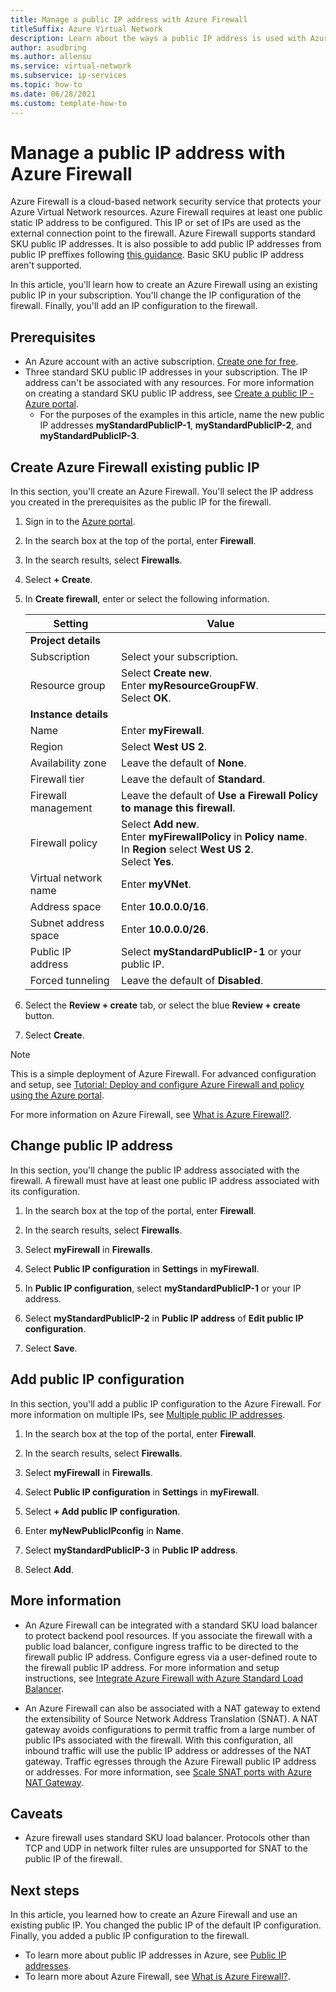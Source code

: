 ```yaml
---
title: Manage a public IP address with Azure Firewall
titleSuffix: Azure Virtual Network
description: Learn about the ways a public IP address is used with Azure Firewall and how to change the configuration.
author: asudbring
ms.author: allensu
ms.service: virtual-network
ms.subservice: ip-services
ms.topic: how-to 
ms.date: 06/28/2021
ms.custom: template-how-to 
---
```


# Manage a public IP address with Azure Firewall

Azure Firewall is a cloud-based network security service that protects your Azure Virtual Network resources. Azure Firewall requires at least one public static IP address to be configured. This IP or set of IPs are used as the external connection point to the firewall. Azure Firewall supports standard SKU public IP addresses. It is also possible to add public IP addresses from public IP preffixes following [this guidance](https://docs.microsoft.com/azure/virtual-network/ip-services/public-ip-address-prefix#scenarios). Basic SKU public IP address aren't supported. 

In this article, you'll learn how to create an Azure Firewall using an existing public IP in your subscription. You'll change the IP configuration of the firewall. Finally, you'll add an IP configuration to the firewall.

## Prerequisites

- An Azure account with an active subscription. [Create one for free](https://azure.microsoft.com/free/?ref=microsoft.com&utm_source=microsoft.com&utm_medium=docs&utm_campaign=visualstudio).
- Three standard SKU public IP addresses in your subscription. The IP address can't be associated with any resources. For more information on creating a standard SKU public IP address, see [Create a public IP - Azure portal](./create-public-ip-portal.md).
    - For the purposes of the examples in this article, name the new public IP addresses **myStandardPublicIP-1**, **myStandardPublicIP-2**, and **myStandardPublicIP-3**.

## Create Azure Firewall existing public IP

In this section, you'll create an Azure Firewall. You'll select the IP address you created in the prerequisites as the public IP for the firewall.

1. Sign in to the [Azure portal](https://portal.azure.com).

2. In the search box at the top of the portal, enter **Firewall**.

3. In the search results, select **Firewalls**.

4. Select **+ Create**.

5. In **Create firewall**, enter or select the following information.

    | Setting | Value |
    | ------- | ----- |
    | **Project details** |   |
    | Subscription | Select your subscription. |
    | Resource group | Select **Create new**. </br> Enter **myResourceGroupFW**. </br> Select **OK**. |
    | **Instance details** |   |
    | Name | Enter **myFirewall**. |
    | Region | Select **West US 2**. |
    | Availability zone | Leave the default of **None**. |
    | Firewall tier  | Leave the default of **Standard**. |
    | Firewall management | Leave the default of **Use a Firewall Policy to manage this firewall**.|
    | Firewall policy | Select **Add new**. </br> Enter **myFirewallPolicy** in **Policy name**. </br> In **Region** select **West US 2**. </br> Select **Yes**. |
    | Virtual network name | Enter **myVNet**. |
    | Address space | Enter **10.0.0.0/16**. |
    | Subnet address space | Enter **10.0.0.0/26**. |
    | Public IP address | Select **myStandardPublicIP-1** or your public IP. |
    | Forced tunneling | Leave the default of **Disabled**. |
    
 
6. Select the **Review + create** tab, or select the blue **Review + create** button.

7. Select **Create**.

> [!NOTE]
> This is a simple deployment of Azure Firewall. For advanced configuration and setup, see [Tutorial: Deploy and configure Azure Firewall and policy using the Azure portal](../../firewall/tutorial-firewall-deploy-portal-policy.md).
>
> For more information on Azure Firewall, see [What is Azure Firewall?](../../firewall/overview.md).

## Change public IP address

In this section, you'll change the public IP address associated with the firewall. A firewall must have at least one public IP address associated with its configuration. 

1. In the search box at the top of the portal, enter **Firewall**.

2. In the search results, select **Firewalls**.

3. Select **myFirewall** in **Firewalls**.

4. Select **Public IP configuration** in **Settings** in **myFirewall**.

5. In **Public IP configuration**, select **myStandardPublicIP-1** or your IP address.

6. Select **myStandardPublicIP-2** in **Public IP address** of **Edit public IP configuration**.

7. Select **Save**.

## Add public IP configuration

In this section, you'll add a public IP configuration to the Azure Firewall. For more information on multiple IPs, see [Multiple public IP addresses](../../firewall/features.md#multiple-public-ip-addresses).  

1. In the search box at the top of the portal, enter **Firewall**.

2. In the search results, select **Firewalls**.

3. Select **myFirewall** in **Firewalls**.

4. Select **Public IP configuration** in **Settings** in **myFirewall**.

5. Select **+ Add public IP configuration**.

6. Enter **myNewPublicIPconfig** in **Name**.

7. Select **myStandardPublicIP-3** in **Public IP address**.

8. Select **Add**.

## More information

* An Azure Firewall can be integrated with a standard SKU load balancer to protect backend pool resources.  If you associate the firewall with a public load balancer, configure ingress traffic to be directed to the firewall public IP address. Configure egress via a user-defined route to the firewall public IP address.  For more information and setup instructions, see [Integrate Azure Firewall with Azure Standard Load Balancer](../../firewall/integrate-lb.md). 

* An Azure Firewall can also be associated with a NAT gateway to extend the extensibility of Source Network Address Translation (SNAT). A NAT gateway avoids configurations to permit traffic from a large number of public IPs associated with the firewall. With this configuration, all inbound traffic will use the public IP address or addresses of the NAT gateway. Traffic egresses through the Azure Firewall public IP address or addresses.  For more information, see [Scale SNAT ports with Azure NAT Gateway](../../firewall/integrate-with-nat-gateway.md).

## Caveats

* Azure firewall uses standard SKU load balancer. Protocols other than TCP and UDP in network filter rules are unsupported for SNAT to the public IP of the firewall. 
## Next steps

In this article, you learned how to create an Azure Firewall and use an existing public IP. You changed the public IP of the default IP configuration. Finally, you added a public IP configuration to the firewall.

- To learn more about public IP addresses in Azure, see [Public IP addresses](./public-ip-addresses.md).
- To learn more about Azure Firewall, see [What is Azure Firewall?](../../firewall/overview.md).
